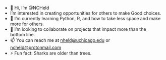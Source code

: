 - 👋 Hi, I’m @NCHeld
-  I’m interested in creating opportunities for others to make Good choices.
- 🌱 I’m currently learning Python, R, and how to take less space and make more for others. 
- 💞️ I’m looking to collaborate on projects that impact more than the bottom line.
- 📫 You can reach me at nheld@uchicago.edu or ncheld@protonmail.com
- ⚡ Fun fact: Sharks are older than trees.

<!---
NCHeld/NCHeld is a ✨ special ✨ repository because its `README.md` (this file) appears on your GitHub profile.
You can click the Preview link to take a look at your changes.
--->
